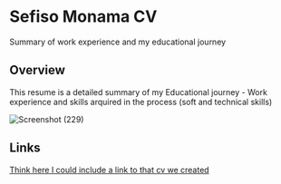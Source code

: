 <h1>Sefiso Monama CV</h1>
<p>Summary of work experience and my educational journey</p>
<h2>Overview</h2>
<p>This resume is a detailed summary of my Educational journey - Work experience and skills arquired in the process  (soft and technical skills)</p>

![Screenshot (229)](https://user-images.githubusercontent.com/73562090/118657970-3c7e3100-b7ec-11eb-830d-b68c3590ebd5.png)
<h2>Links</h2>
<a href=#>Think here I could include a link to that cv we created</a>
